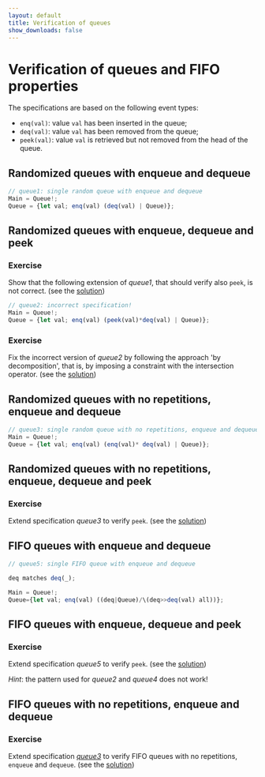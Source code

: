 ```yaml
---
layout: default
title: Verification of queues 
show_downloads: false
---
```

# Verification of queues and FIFO properties

The specifications are based on the following event types:
* `enq(val)`: value `val` has been inserted in the queue;
* `deq(val)`: value `val` has been removed from the queue;
* `peek(val)`: value `val` is retrieved but not removed from the head of the queue.

## Randomized queues with enqueue and dequeue

```js
// queue1: single random queue with enqueue and dequeue 
Main = Queue!; 
Queue = {let val; enq(val) (deq(val) | Queue)}; 
```

## Randomized queues with enqueue, dequeue and peek

### Exercise
Show that the following extension of *queue1*, that should verify also `peek`, is not correct. (see the [solution](solution-queue1.md))

```js
// queue2: incorrect specification!
Main = Queue!; 
Queue = {let val; enq(val) (peek(val)*deq(val) | Queue)}; 
 ```

### Exercise
Fix the incorrect version of *queue2* by following the approach 'by decomposition', that is, by imposing a constraint with the intersection operator.
(see the [solution](solution-queue2.md))


## Randomized queues with no repetitions, enqueue and dequeue 

```js
// queue3: single random queue with no repetitions, enqueue and dequeue
Main = Queue!; 
Queue = {let val; enq(val) (enq(val)* deq(val) | Queue)}; 
```

## Randomized queues with no repetitions, enqueue, dequeue and peek 

### Exercise
Extend specification *queue3* to verify `peek`.
(see the [solution](solution-queue3.md))

## FIFO queues with enqueue and dequeue 

```js
// queue5: single FIFO queue with enqueue and dequeue 

deq matches deq(_);

Main = Queue!; 
Queue={let val; enq(val) ((deq|Queue)/\(deq>>deq(val) all))};
```

## FIFO queues with enqueue, dequeue and peek

### Exercise
Extend specification *queue5* to verify `peek`. (see the [solution](solution-queue4.md))

*Hint*: the pattern used for *queue2* and *queue4*  does not work!


## FIFO queues with no repetitions, enqueue and dequeue 

### Exercise
Extend specification [*queue3*](#randomized-queues-with-no-repetitions-enqueue-and-dequeue) to verify FIFO queues with no repetitions, `enqueue` and `dequeue`. (see the [solution](solution-queue5.md))